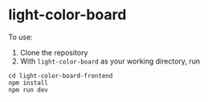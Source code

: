 # light-color-board

To use:  
  
1. Clone the repository  
2. With `light-color-board` as your working directory, run  
```
cd light-color-board-frontend
npm install
npm run dev
```